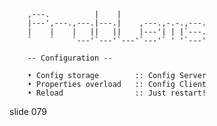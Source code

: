        
        ,---.          |    |
        |---',---.,---.|---.|    ,---.,-.-.,---.
        |    |    |   ||   ||    |---'| | |`---.
        `    `    `---'`---'`---'`---'` ' '`---'

        -- Configuration --

        • Config storage        :: Config Server
        • Properties overload   :: Config Client
        • Reload                :: Just restart!

















































































slide 079
